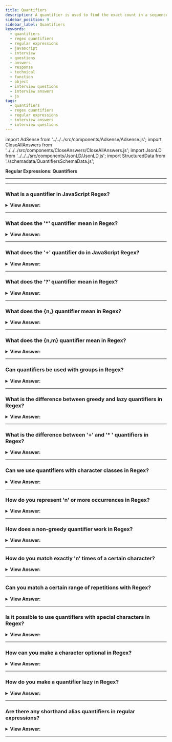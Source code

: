 ```yaml
---
title: Quantifiers
description: A quantifier is used to find the exact count in a sequence of digits. JavasScript Interview Questions and Answers
sidebar_position: 9
sidebar_label: Quantifiers
keywords:
  - quantifiers
  - regex quantifiers
  - regular expressions
  - javascript
  - interview
  - questions
  - answers
  - response
  - technical
  - function
  - object
  - interview questions
  - interview answers
  - js
tags:
  - quantifiers
  - regex quantifiers
  - regular expressions
  - interview answers
  - interview questions
---
```


import AdSense from '../../../src/components/Adsense/Adsense.js';
import CloseAllAnswers from '../../../src/components/CloseAnswers/CloseAllAnswers.js';
import JsonLD from '../../../src/components/JsonLD/JsonLD.js';
import StructuredData from './schemadata/QuantifiersSchemaData.js';

<JsonLD data={StructuredData} />

<head>
  <title>Quantifiers | Regular Expressions Interview Questions</title>
</head>

**Regular Expressions: Quantifiers**

---

<AdSense />

---

<CloseAllAnswers />

### What is a quantifier in JavaScript Regex?

<details>
  <summary><strong>View Answer:</strong></summary>
  <div>
  <div><strong>Interview Response:</strong> We can use a quantifier to find the exact count in a sequence of digits. For example, if we are looking for a sequence of numbers like 123-456. We can used \d&#123;3&#125; which will return 123,456.
    </div><br />
  <div><strong>Technical Response:</strong> In JavaScript Regex, a quantifier is a symbol or character that specifies how many times a certain element or group of elements in a pattern should be matched. Examples of quantifiers include the asterisk (*), which matches zero or more occurrences of the preceding element, and the plus sign (+), which matches one or more occurrences of the preceding element. Other quantifiers include the question mark (?), which matches zero or one occurrence of the preceding element, and the curly braces (&#123; &#125;), which can be used to specify a specific range of occurrences.
    </div><br />
  <div><strong className="codeExample">Code Example:</strong><br /><br />

  <div></div>

```js
// Sequence of digits
console.log("I'm 12345 years old".match(/\d{5}/)); //  "12345"

// Range of digits
console.log("I'm not 12, but 1234 years old".match(/\d{3,5}/)); // "1234"

// Omitting the upper range with \d{3,}
console.log("I'm not 12, but 345678 years old".match(/\d{3,}/)); // "345678"

// Implementation on a range and omitting the upper range
let str = '+7(903)-123-45-67';

let numbers = str.match(/\d{1,}/g);

console.log(numbers); // 7,903,123,45,67
```

  </div>
  </div>
</details>

---

### What does the '*' quantifier mean in Regex?

<details>
  <summary><strong>View Answer:</strong></summary>
  <div>
  <div><strong>Interview Response:</strong> In regular expressions, the symbol (*) is known as the quantifier for "zero or more of the preceding character." To illustrate, the regular expression pattern /a*b/ can match any string that starts with "a" and ends with "b," regardless of the number of "a" characters present between them.
  </div><br />
  <div><strong className="codeExample">Code Example:</strong><br /><br />

  <div></div>

```js
const regex = /ab*c/;

const strings = ['ac', 'bc', 'abc', 'abbbc', 'adc'];

for (const str of strings) {
  if (regex.test(str)) {
    console.log(`Match found: ${str}`);
  } else {
    console.log(`No match found: ${str}`);
  }
}
```

**Output:**

```bash
"Match found: ac"
"No match found: bc"
"Match found: abc"
"Match found: abbbc"
"No match found: adc"
```

  </div>
  </div>
</details>

---

### What does the '+' quantifier do in JavaScript Regex?

<details>
  <summary><strong>View Answer:</strong></summary>
  <div>
  <div><strong>Interview Response:</strong> In JavaScript regex, the '+' quantifier is used to match one or more occurrences of the preceding element.
  </div><br />
  <div><strong className="codeExample">Code Example:</strong><br /><br />

  <div></div>

```javascript
const regex = /ab+c/;

const strings = ['ac', 'abc', 'abbbc', 'adc'];

for (const str of strings) {
  if (regex.test(str)) {
    console.log(`Match found: ${str}`);
  } else {
    console.log(`No match found: ${str}`);
  }
}
```

**Output:**

```
"No match found: ac"
"Match found: abc"
"Match found: abbbc"
"No match found: adc"
```

This demonstrates how the '+' quantifier behaves in JavaScript regex.

  </div>
  </div>
</details>

---

### What does the '?' quantifier mean in Regex?

<details>
  <summary><strong>View Answer:</strong></summary>
  <div>
  <div><strong>Interview Response:</strong> Regex uses the question mark (?) quantifier to represent "zero or one of the preceding characters." For instance, the pattern /a?b/ matches any string that starts with "a" and ends with "b," with either no or one "a" in between.
  </div><br />
  <div><strong className="codeExample">Code Example:</strong><br /><br />

  <div></div>

**JavaScript**

```js
const regex = /ab?c/;

const strings = ['ac', 'abc', 'abbc', 'adc'];

for (const str of strings) {
  if (regex.test(str)) {
    console.log(`Match found: ${str}`);
  } else {
    console.log(`No match found: ${str}`);
  }
}
```

When you run this code, you will see the following output:

```html
Match found: ac
Match found: abc
No match found: abbc
No match found: adc
```

  </div>
  </div>
</details>

---

### What does the &#123;n,&#125; quantifier mean in Regex?

<details>
  <summary><strong>View Answer:</strong></summary>
  <div>
  <div><strong>Interview Response:</strong> The &#123;n,&#125; quantifier means 'n' or more occurrences of the preceding element. You can specify a specific number of occurrences in regex by using the curly braces (&#123; and &#125;) quantifier. For example, the regex pattern /a&#123;3&#125;b/ will match any string that begins with the letter "a" and ends with the letter "b," with exactly three letters "a" in between.
  </div><br />
  <div><strong className="codeExample">Code Example:</strong><br /><br />

  <div></div>

**JavaScript:**

```js
const regex = /a{2,}b/;

const strings = ['ab', 'aab', 'aaab', 'aaaaab', 'ac'];

for (const str of strings) {
  if (regex.test(str)) {
    console.log(`Match found: ${str}`);
  } else {
    console.log(`No match found: ${str}`);
  }
}
```

When you run this code, you will see the following output:

```html
No match found: ab
Match found: aab
Match found: aaab
Match found: aaaaab
No match found: ac
```

  </div>
  </div>
</details>

---

### What does the &#123;n,m&#125; quantifier mean in Regex?

<details>
  <summary><strong>View Answer:</strong></summary>
  <div>
  <div><strong>Interview Response:</strong> The &#123;n,m&#125; quantifier means between 'n' and 'm' occurrences (inclusive) of the preceding element.
  </div><br />
  <div><strong className="codeExample">Code Example:</strong><br /><br />

  <div></div>

**JavaScript:**

```javascript
const regex = /a{2,4}b/;

const strings = ['ab', 'aab', 'aaab', 'aaaab', 'aaaaab', 'ac'];

for (const str of strings) {
  if (regex.test(str)) {
    console.log(`Match found: ${str}`);
  } else {
    console.log(`No match found: ${str}`);
  }
}
```

When you run this code, you will see the following output:

```html
No match found: ab
Match found: aab
Match found: aaab
Match found: aaaab
No match found: aaaaab
No match found: ac
```

This demonstrates how the `{n,m}` quantifier behaves in JavaScript regex by specifying a range for the number of occurrences of the preceding element.

  </div>
  </div>
</details>

---

### Can quantifiers be used with groups in Regex?

<details>
  <summary><strong>View Answer:</strong></summary>
  <div>
  <div><strong>Interview Response:</strong> Yes, quantifiers can be applied to groups, specifying the number of group occurrences to match.
  </div><br />
  <div><strong className="codeExample">Code Example:</strong><br /><br />

  <div></div>

```js
let regex = /(abc)+/;
let string1 = 'abcabc';
let string2 = 'abca';

console.log(regex.test(string1)); // Outputs: true
console.log(regex.test(string2)); // Outputs: false
```

---

:::note
Remember that when you use quantifiers on groups, the entire group is affected, not just the last element in the group.
:::

  </div>
  </div>
</details>

---

### What is the difference between greedy and lazy quantifiers in Regex?

<details>
  <summary><strong>View Answer:</strong></summary>
  <div>
  <div><strong>Interview Response:</strong> Quantifiers in regular expressions can be greedy or lazy (also known as reluctant). Greedy quantifiers match as many occurrences as possible, while lazy quantifiers match as few as possible.
  </div><br />
  <div><strong className="codeExample">Code Example:</strong><br /><br />

  <div></div>

```javascript
let greedyRegex = /a.*b/;
let lazyRegex = /a.*?b/;

let string = 'acbdb';

console.log(string.match(greedyRegex)[0]); // Outputs: 'acbdb'
console.log(string.match(lazyRegex)[0]); // Outputs: 'acb'
```

In this example, the first regular expression `a.*b` is greedy. When it is used to match the string `'acbdb'`, it matches the entire string because the `.*` quantifier consumes as many characters as possible.

The second regular expression `a.*?b` is lazy because of the `?` after `.*`. When this regex is used to match the string `'acbdb'`, it matches the shortest possible string that starts with `'a'` and ends with `'b'`, which is `'acb'`.

  </div>
  </div>
</details>

---

### What is the difference between '+' and '* ' quantifiers in Regex?

<details>
  <summary><strong>View Answer:</strong></summary>
  <div>
  <div><strong>Interview Response:</strong> In regular expressions (regex), the '+' quantifier matches the preceding element one or more times, while the '*' quantifier matches it zero or more times.
  </div><br />
  <div><strong className="codeExample">Consider the following code examples:</strong><br /><br />

  <div></div>

```javascript
let regexPlus = /a+/;
console.log(regexPlus.test('bbbb')); // Outputs: false
console.log(regexPlus.test('baaab')); // Outputs: true

let regexStar = /a*/;
console.log(regexStar.test('bbbb')); // Outputs: true, as * matches zero occurrences as well
console.log(regexStar.test('baaab')); // Outputs: true
```

In the example above, `a+` does not match 'bbbb' as there is no 'a' in it, while `a*` matches 'bbbb' as zero 'a' is also considered a match. Both `a+` and `a*` match 'baaab' because it contains one or more 'a'.

  </div>
  </div>
</details>

---

### Can we use quantifiers with character classes in Regex?

<details>
  <summary><strong>View Answer:</strong></summary>
  <div>
  <div><strong>Interview Response:</strong> Yes, quantifiers can be used with character classes in regex. They allow you to specify how many times a character or set of characters within the character class should be matched.
  </div><br />
  <div><strong className="codeExample">Code Example:</strong><br /><br />

  <div></div>

```javascript
let regex = /[a-z]+/; // This will match one or more lowercase letters
let testString = "Hello World 123";
console.log(testString.match(regex)); // Outputs: ["ello"]

let regexDigits = /\d{2,4}/; // This will match between 2 and 4 digits
let testDigits = "1234 5678 90";
console.log(testDigits.match(regexDigits)); // Outputs: ["1234"]
```

In the first example, `[a-z]+` matches one or more lowercase letters in a row. In the test string "Hello World 123", it matches "ello", which is the first sequence of one or more lowercase letters.

In the second example, `\d{2,4}` matches between 2 and 4 digits in a row. In the test string "1234 5678 90", it matches "1234", which is the first sequence of between 2 and 4 digits.

  </div>
  </div>
</details>

---

### How do you represent 'n' or more occurrences in Regex?

<details>
  <summary><strong>View Answer:</strong></summary>
  <div>
  <div><strong>Interview Response:</strong> To represent 'n' or more occurrences in regex, you can use the '&#123;n,&#125;' quantifier. It matches the preceding element 'n' or more times.
  </div><br />
  <div><strong className="codeExample">Code Example:</strong><br /><br />

  <div></div>

Here is an example where we want to match 2 or more occurrences of the character 'a'.

```javascript
let regex = /a{2,}/;

console.log(regex.test('a'));  // Outputs: false
console.log(regex.test('aa')); // Outputs: true
console.log(regex.test('aaa')); // Outputs: true
```

In the example above, 'a' is not a match because there is only one 'a'. However, 'aa' and 'aaa' are matches because they contain at least two 'a' characters.

You can also apply this to groups:

```javascript
let regex = /(abc){2,}/;

console.log(regex.test('abc'));  // Outputs: false
console.log(regex.test('abcabc')); // Outputs: true
console.log(regex.test('abcabcabc')); // Outputs: true
```

In this case, 'abc' is not a match because it appears only once. However, 'abcabc' and 'abcabcabc' are matches because they contain at least two occurrences of 'abc'.

  </div>
  </div>
</details>

---

### How does a non-greedy quantifier work in Regex?

<details>
  <summary><strong>View Answer:</strong></summary>
  <div>
  <div><strong>Interview Response:</strong> A non-greedy quantifier in regex, denoted by adding a '?' after the quantifier, matches the shortest possible match instead of the default greedy behavior. It stops as soon as the next element in the pattern can be matched.
  </div><br />
  <div><strong className="codeExample">Code Example:</strong><br /><br />

  <div></div>

```javascript
let greedyRegex = /a.*b/;
let lazyRegex = /a.*?b/;
let str = 'acbcb';

console.log(str.match(greedyRegex)[0]); // Outputs: 'acbcb'
console.log(str.match(lazyRegex)[0]); // Outputs: 'acb'
```

In this example:

- The greedy regular expression `a.*b` matches as many characters as possible between 'a' and 'b', so it matches the entire string 'acbcb'.
- The lazy regular expression `a.*?b` matches as few characters as possible between 'a' and 'b', so it only matches 'acb'. After finding the first 'b', it stops matching, even though there's another 'b' later in the string.

So, a non-greedy quantifier tries to find the smallest match. This can be very useful when you want to find multiple separate matches in a string, rather than a single combined match.

  </div>
  </div>
</details>

---

### How do you match exactly 'n' times of a certain character?

<details>
  <summary><strong>View Answer:</strong></summary>
  <div>
  <div><strong>Interview Response:</strong> To match exactly n times of a certain character, you can use the &#123;n&#125; quantifier in regex. For example, the regex pattern /a&#123;3&#125;/ will match any string that contains exactly three a characters.
  </div><br />
  <div><strong className="codeExample">Code Example:</strong><br /><br />

  <div></div>

```javascript
let regex = /a{3}/;

console.log(regex.test('aa'));  // Outputs: false
console.log(regex.test('aaa')); // Outputs: true
console.log(regex.test('aaaa')); // Outputs: true
```

In the example above, 'aa' is not a match because there are only two 'a' characters. However, 'aaa' and 'aaaa' are matches because they contain at least three 'a' characters. Note that in 'aaaa', it matches the first three 'a' characters and the fourth 'a' is not considered in the match.

You can also apply this to groups:

```javascript
let regex = /(abc){3}/;

console.log(regex.test('abcabc'));  // Outputs: false
console.log(regex.test('abcabcabc')); // Outputs: true
console.log(regex.test('abcabcabcabc')); // Outputs: true
```

In this case, 'abcabc' is not a match because 'abc' appears only twice. However, 'abcabcabc' and 'abcabcabcabc' are matches because they contain at least three occurrences of 'abc'. Note that in 'abcabcabcabc', it matches the first three 'abc' sequences and the fourth 'abc' is not considered in the match.

  </div>
  </div>
</details>

---

### Can you match a certain range of repetitions with Regex?

<details>
  <summary><strong>View Answer:</strong></summary>
  <div>
  <div><strong>Interview Response:</strong> To match exactly n times of a certain character, you can use the &#123;n&#125; quantifier in regex. For example, the regex pattern /a&#123;3&#125;/ will match any string that contains exactly three a characters.
  </div><br />
  <div><strong className="codeExample">Code Example:</strong><br /><br />

  <div></div>

Here's a JavaScript code example demonstrating the use of regex with the '{min,max}' quantifier to match a certain range of repetitions:

```javascript
const regex = /a{2,4}/;
const testString = "aa, aaa, aaaa, aaaaa";

const matches = testString.match(regex);
console.log(matches); // Output: ["aa", "aaa", "aaaa"]
```

In this example, the regex pattern `/a{2,4}/` will match the letter 'a' repeated between 2 to 4 times. The `match()` method is used to find all matches in the `testString` and return them as an array. The resulting matches are then printed to the console.

  </div>
  </div>
</details>

---

### Is it possible to use quantifiers with special characters in Regex?

<details>
  <summary><strong>View Answer:</strong></summary>
  <div>
  <div><strong>Interview Response:</strong> Yes, quantifiers can be used with special characters, indicating how many times the special character should occur.
  </div><br />
  <div><strong>Technical Response:</strong> You can use quantifiers with special characters in JavaScript regular expressions. Special characters, when used in a regular expression, have special meanings. For instance, `\d` matches any digit, `.` matches any character except newline, `\s` matches any whitespace character, and so on.
  </div><br />
  <div><strong className="codeExample">Code Example:</strong><br /><br />

  <div></div>

Here are some examples:

1. Match one or more digits:

   ```javascript
   let regex = /\d+/;
   console.log(regex.test('123')); // Outputs: true
   console.log(regex.test('abc')); // Outputs: false
   ```

2. Match zero or more whitespace characters:

   ```javascript
   let regex = /\s*/;
   console.log(regex.test('   ')); // Outputs: true
   console.log(regex.test('abc')); // Outputs: true
   ```

3. Match exactly 3 word characters (letters, digits, or underscores):

   ```javascript
   let regex = /\w{3}/;
   console.log(regex.test('abc')); // Outputs: true
   console.log(regex.test('ab')); // Outputs: false
   ```

Remember that if you want to use a character that is usually a special character in regex (like ., \, +, *, ?, ^, $, (, ), [, ], {, }, |, /) as a normal character to match in the string, you have to escape it using a backslash `\`.

For example, to match exactly three dollar signs, you would use `/\$\$\$/`.

  </div>
  </div>
</details>

---

### How can you make a character optional in Regex?

<details>
  <summary><strong>View Answer:</strong></summary>
  <div>
  <div><strong>Interview Response:</strong> By using the '?' quantifier, you can make a character optional, meaning it could appear zero or one time.
  </div><br />
  <div><strong className="codeExample">Code Example:</strong><br /><br />

  <div></div>

```javascript
let regex = /ab?c/;

console.log(regex.test('ac'));  // Outputs: true
console.log(regex.test('abc')); // Outputs: true
console.log(regex.test('abbc')); // Outputs: false
```

In the example above, the 'b' character is optional. The regular expression `ab?c` will match either 'ac' or 'abc', but not 'abbc' because it has two 'b' characters.

You can also make groups optional by placing the `?` after the group. For example:

```javascript
let regex = /(abc)?def/;

console.log(regex.test('def'));    // Outputs: true
console.log(regex.test('abcdef')); // Outputs: true
console.log(regex.test('abcabc')); // Outputs: false
```

In this example, the group 'abc' is optional. The regular expression `(abc)?def` will match either 'def' or 'abcdef', but not 'abcabc' because it doesn't contain 'def'.

  </div>
  </div>
</details>

---

### How do you make a quantifier lazy in Regex?

<details>
  <summary><strong>View Answer:</strong></summary>
  <div>
  <div><strong>Interview Response:</strong> By adding a '?' after the quantifier, you can make it lazy. This makes it match as few occurrences as possible.
  </div><br />
  <div><strong>Technical Response:</strong> In JavaScript regular expressions, you can make a quantifier lazy (or non-greedy) by following it with a question mark `?`. This changes the matching behavior of the quantifier to match as few characters as possible, as opposed to a greedy quantifier which matches as many characters as possible.
  </div><br />
  <div><strong className="codeExample">Code Example:</strong><br /><br />

  <div></div>

Here's an example using the lazy `*?` quantifier...

```javascript
let regex = /a.*?b/;

console.log(regex.exec('acbdb')); // Outputs: ["acb"]
```

In the example above, `a.*?b` matches as few characters as possible between 'a' and 'b'. So it matches 'acb' in the string 'acbdb'.

You can also use `+?`, `??`, or `{n,m}?` to create lazy versions of the `+`, `?`, and `{n,m}` quantifiers, respectively. For example:

```javascript
let regex = /a.+?b/;

console.log(regex.exec('acbdb')); // Outputs: ["acb"]
```

In this example, `a.+?b` matches one or more characters as few as possible between 'a' and 'b'. So it matches 'acb' in the string 'acbdb'.

  </div>
  </div>
</details>

---

### Are there any shorthand alias quantifiers in regular expressions?

<details>
  <summary><strong>View Answer:</strong></summary>
  <div>
  <div><strong>Interview Response:</strong> Yes, there are shorthand alias quantifiers: '*' for zero or more, '+' for one or more, and '?' for zero or one.
    </div><br />
  <div><strong>Technical Response:</strong> There are shorthands for most used quantifiers, like \d+ which looks for numbers and is a shorthand way for \d&#123;1,&#125;,. Quantifiers are often employed, and they are the fundamental "building block" of sophisticated regular expressions. Using shorthand aliases can help reduce the code necessary to implement an expression.
    </div><br />
  <div><strong className="codeExample">Code Example:</strong><br /><br />

  <div></div>

```js
let str = '+7(903)-123-45-67';
console.log(str.match(/\d+/g)); // 7,903,123,45,67

let str = 'Should I write color or colour?';
console.log(str.match(/colou?r/g)); // color, colour

console.log('100 10 1'.match(/\d0*/g)); // 100, 10, 1

console.log('100 10 1'.match(/\d0+/g)); // 100, 10
// 1 not matched, as 0+ requires at least one zero
```

  </div>
  </div>
</details>

---
